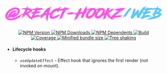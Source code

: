 <div align="center">
  <h1><img src=".github/logo.png" alt="@react-hookz/web"></h1>
  <p>
    <a href="https://www.npmjs.com/package/@react-hookz/web">
      <img src="https://flat.badgen.net/npm/v/@react-hookz/web" alt="NPM Version">
    </a>
    <a href="https://www.npmjs.com/package/@react-hookz/web">
      <img src="https://flat.badgen.net/npm/dm/@react-hookz/web" alt="NPM Downloads">
    </a>
    <a href="https://www.npmjs.com/package/@react-hookz/web">
      <img src="https://flat.badgen.net/npm/dependents/@react-hookz/web" alt="NPM Dependents">
    </a>
    <a href="https://github.com/react-hookz/web/actions">
      <img src="https://img.shields.io/github/workflow/status/react-hookz/web/CI?style=flat-square" alt="Build">
    </a>
    <a href="https://app.codecov.io/gh/react-hookz/web">
      <img src="https://flat.badgen.net/codecov/c/github/react-hookz/web" alt="Coverage">
    </a>
    <a href="https://bundlephobia.com/result?p=@react-hookz/web">
      <img src="https://flat.badgen.net/bundlephobia/minzip/@react-hookz/web" alt="Minified bundle size">
    </a>
    <a href="https://bundlephobia.com/result?p=@react-hookz/web">
      <img src="https://flat.badgen.net/bundlephobia/tree-shaking/@react-hookz/web" alt="Tree shaking">
    </a>
  </p>
</div>

- #### Lifecycle hooks
  - `useUpdateEffect` - Effect hook that ignores the first render (not invoked on mount).
